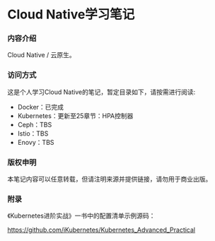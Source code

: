 # Cloud Native学习笔记

### 内容介绍

Cloud Native / 云原生。

### 访问方式

这是个人学习Cloud Native的笔记，暂定目录如下，请按需进行阅读:

- Docker：已完成
- Kubernetes：更新至25章节：HPA控制器
- Ceph：TBS
- Istio：TBS
- Enovy：TBS

### 版权申明
本笔记内容可以任意转载，但请注明来源并提供链接，请勿用于商业出版。
    
    
        
### 附录

《Kubernetes进阶实战》一书中的配置清单示例源码：

https://github.com/iKubernetes/Kubernetes_Advanced_Practical
